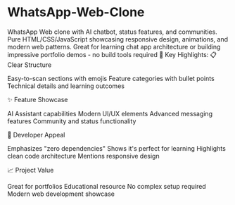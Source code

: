 # WhatsApp-Web-Clone
WhatsApp Web clone with AI chatbot, status features, and communities. Pure HTML/CSS/JavaScript showcasing responsive design, animations, and modern web patterns. Great for learning chat app architecture or building impressive portfolio demos - no build tools required
🎯 Key Highlights:
📋 Clear Structure

Easy-to-scan sections with emojis
Feature categories with bullet points
Technical details and learning outcomes

✨ Feature Showcase

AI Assistant capabilities
Modern UI/UX elements
Advanced messaging features
Community and status functionality

🚀 Developer Appeal

Emphasizes "zero dependencies"
Shows it's perfect for learning
Highlights clean code architecture
Mentions responsive design

📈 Project Value

Great for portfolios
Educational resource
No complex setup required
Modern web development showcase
